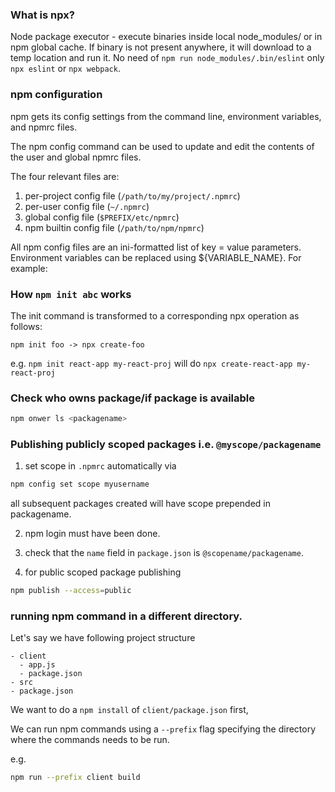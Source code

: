 
### What is npx?

Node package executor - execute binaries inside local node_modules/ or in npm global cache.
If binary is not present anywhere, it will download to a temp location and run it.
No need of `npm run node_modules/.bin/eslint` only `npx eslint` or `npx webpack`.

### npm configuration

npm gets its config settings from the command line, environment variables, and npmrc files.

The npm config command can be used to update and edit the contents of the user and global npmrc files.

The four relevant files are:

1. per-project config file (`/path/to/my/project/.npmrc`)
2. per-user config file (`~/.npmrc`)
3. global config file (`$PREFIX/etc/npmrc`)
4. npm builtin config file (`/path/to/npm/npmrc`)

All npm config files are an ini-formatted list of key = value parameters. Environment variables can be replaced using ${VARIABLE_NAME}. For example:

### How `npm init abc` works

The init command is transformed to a corresponding npx operation as follows:
```
npm init foo -> npx create-foo
```

e.g. `npm init react-app my-react-proj` will do
`npx create-react-app my-react-proj`

### Check who owns package/if package is available

```sh
npm onwer ls <packagename>
```

### Publishing publicly scoped packages i.e. `@myscope/packagename`

1. set scope in `.npmrc` automatically via
```sh
npm config set scope myusername
```
all subsequent packages created will have scope prepended in packagename.

2. npm login must have been done.

3. check that the `name` field in `package.json` is `@scopename/packagename`.

4. for public scoped package publishing
```sh
npm publish --access=public
```

### running npm command in a different directory.

Let's say we have following project structure
```
- client
  - app.js
  - package.json
- src
- package.json
```

We want to do a `npm install` of `client/package.json` first,

We can run npm commands using a `--prefix` flag specifying the
directory where the commands needs to be run.

e.g.
```sh
npm run --prefix client build
```




